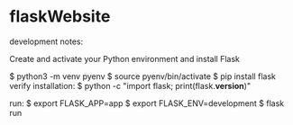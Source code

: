 # flaskWebsite

development notes:

Create and activate your Python environment and install Flask

$ python3 -m venv pyenv
$ source pyenv/bin/activate
$ pip install flask
verify installation:
$ python -c "import flask; print(flask.__version__)"

run:
$ export FLASK_APP=app
$ export FLASK_ENV=development
$ flask run
